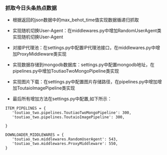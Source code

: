 ### 抓取今日头条热点数据
- 根据返回的json数据中的max_behot_time值实现数据循递归抓取
- 实现随机切换User-Agent：在middlewares.py中增加RandomUserAgent类实现随机切换User-Agent
- 对接IP代理池：在settings.py中配置IP代理池接口，在middlewares.py中增加ProxyMiddleware类实现
- 实现数据存储到mongodb数据库：settings.py中配置mongodb地址，在pipelines.py中增加ToutiaoTwoMongoPipeline类实现
- 实现图片下载：在settings.py中配置图片存储路径，在pipelines.py中增加增加ToutaioImagePipeline类实现

- 最后所有增加方法在settings.py中配置,如下所示：
```
ITEM_PIPELINES = {
   'toutiao_two.pipelines.ToutiaoTwoMongoPipeline': 300,
   'toutiao_two.pipelines.ToutaioImagePipeline': 300,

}
```

```
DOWNLOADER_MIDDLEWARES = {
   'toutiao_two.middlewares.RandomUserAgent': 543,
   'toutiao_two.middlewares.ProxyMiddleware': 550,
}
```